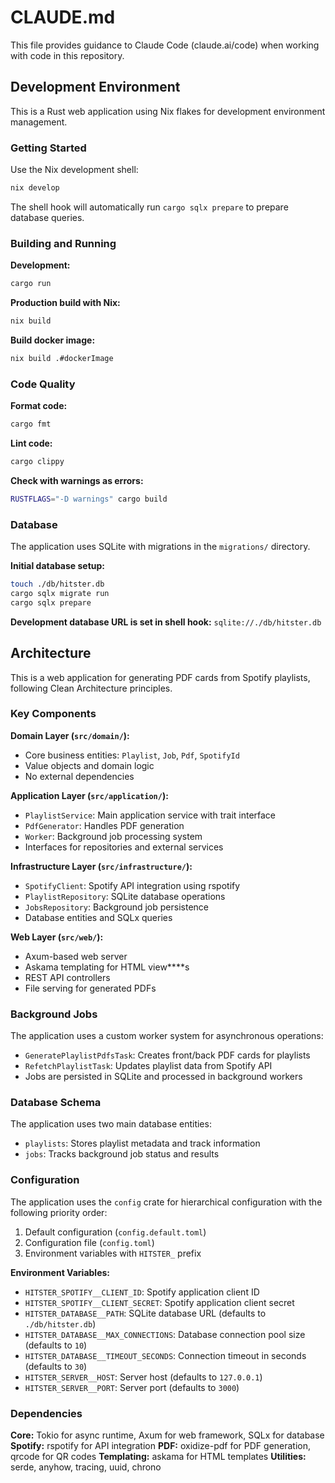 # CLAUDE.md

This file provides guidance to Claude Code (claude.ai/code) when working with code in this repository.

## Development Environment

This is a Rust web application using Nix flakes for development environment management.

### Getting Started

Use the Nix development shell:
```bash
nix develop
```

The shell hook will automatically run `cargo sqlx prepare` to prepare database queries.

### Building and Running

**Development:**
```bash
cargo run
```

**Production build with Nix:**
```bash
nix build
```

**Build docker image:**
```bash
nix build .#dockerImage
```

### Code Quality

**Format code:**
```bash
cargo fmt
```

**Lint code:**
```bash
cargo clippy
```

**Check with warnings as errors:**
```bash
RUSTFLAGS="-D warnings" cargo build
```

### Database

The application uses SQLite with migrations in the `migrations/` directory.

**Initial database setup:**
```bash
touch ./db/hitster.db
cargo sqlx migrate run
cargo sqlx prepare
```

**Development database URL is set in shell hook:** `sqlite://./db/hitster.db`

## Architecture

This is a web application for generating PDF cards from Spotify playlists, following Clean Architecture principles.

### Key Components

**Domain Layer (`src/domain/`):**
- Core business entities: `Playlist`, `Job`, `Pdf`, `SpotifyId`
- Value objects and domain logic
- No external dependencies

**Application Layer (`src/application/`):**
- `PlaylistService`: Main application service with trait interface
- `PdfGenerator`: Handles PDF generation
- `Worker`: Background job processing system
- Interfaces for repositories and external services

**Infrastructure Layer (`src/infrastructure/`):**
- `SpotifyClient`: Spotify API integration using rspotify
- `PlaylistRepository`: SQLite database operations
- `JobsRepository`: Background job persistence
- Database entities and SQLx queries

**Web Layer (`src/web/`):**
- Axum-based web server
- Askama templating for HTML view****s
- REST API controllers
- File serving for generated PDFs

### Background Jobs

The application uses a custom worker system for asynchronous operations:
- `GeneratePlaylistPdfsTask`: Creates front/back PDF cards for playlists
- `RefetchPlaylistTask`: Updates playlist data from Spotify API
- Jobs are persisted in SQLite and processed in background workers

### Database Schema

The application uses two main database entities:
- `playlists`: Stores playlist metadata and track information
- `jobs`: Tracks background job status and results

### Configuration

The application uses the `config` crate for hierarchical configuration with the following priority order:

1. Default configuration (`config.default.toml`)
2. Configuration file (`config.toml`)
3. Environment variables with `HITSTER_` prefix

**Environment Variables:**
- `HITSTER_SPOTIFY__CLIENT_ID`: Spotify application client ID
- `HITSTER_SPOTIFY__CLIENT_SECRET`: Spotify application client secret
- `HITSTER_DATABASE__PATH`: SQLite database URL (defaults to `./db/hitster.db`)
- `HITSTER_DATABASE__MAX_CONNECTIONS`: Database connection pool size (defaults to `10`)
- `HITSTER_DATABASE__TIMEOUT_SECONDS`: Connection timeout in seconds (defaults to `30`)
- `HITSTER_SERVER__HOST`: Server host (defaults to `127.0.0.1`)
- `HITSTER_SERVER__PORT`: Server port (defaults to `3000`)

### Dependencies

**Core:** Tokio for async runtime, Axum for web framework, SQLx for database
**Spotify:** rspotify for API integration
**PDF:** oxidize-pdf for PDF generation, qrcode for QR codes
**Templating:** askama for HTML templates
**Utilities:** serde, anyhow, tracing, uuid, chrono